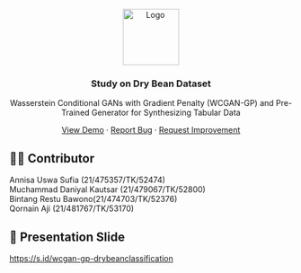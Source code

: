 <br />
<div align="center">
  <a href="https://github.com/othneildrew/Best-README-Template">
    <img src="https://github.com/annisauswa/neural-network_credit-default-classification/assets/91132619/cf37845a-a886-4346-a886-aba10adcc516" alt="Logo" width="100" height="100">
  </a>

  <h3 align="center">Study on Dry Bean Dataset</h3>
  <p>Wasserstein Conditional GANs with Gradient Penalty (WCGAN-GP) and Pre-Trained Generator for Synthesizing Tabular Data</p>

  <p align="center">
    <a href="https://drive.google.com/file/d/1c1lgFoXAkeamboEq1F75O2Xtiw587onV/view?usp=drive_link">View Demo</a>
    ·
    <a href="https://github.com/annisauswa/WCGAN-GP_dry-bean-classification/issues">Report Bug</a>
    ·
    <a href="https://github.com/annisauswa/WCGAN-GP_dry-bean-classification/issues">Request Improvement</a>
  </p>
</div>


## 👨‍💻 Contributor
Annisa Uswa Sufia (21/475357/TK/52474) <br/>
Muchammad Daniyal Kautsar (21/479067/TK/52800) <br/>
Bintang Restu Bawono(21/474703/TK/52376) <br/>
Qornain Aji (21/481767/TK/53170) <br/>


## 📁 Presentation Slide
https://s.id/wcgan-gp-drybeanclassification
